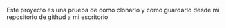 Este proyecto es una prueba de como clonarlo y como guardarlo desde mi repositorio de githud a mi escritorio
